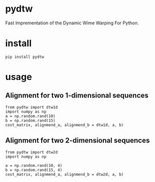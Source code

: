 # pydtw

Fast Imprementation of the Dynamic Wime Warping For Python.

# install

```
pip install pydtw
```

# usage

## Alignment for two 1-dimensional sequences

```
from pydtw import dtw1d
import numpy as np
a = np.random.rand(10)
b = np.random.rand(15)
cost_matrix, alignmend_a, alignmend_b = dtw1d, a, b)
```

## Alignment for two 2-dimensional sequences

```
from pydtw import dtw2d
import numpy as np

a = np.random.rand(10, 4)
b = np.random.rand(15, 4)
cost_matrix, alignmend_a, alignmend_b = dtw2d, a, b)
```
